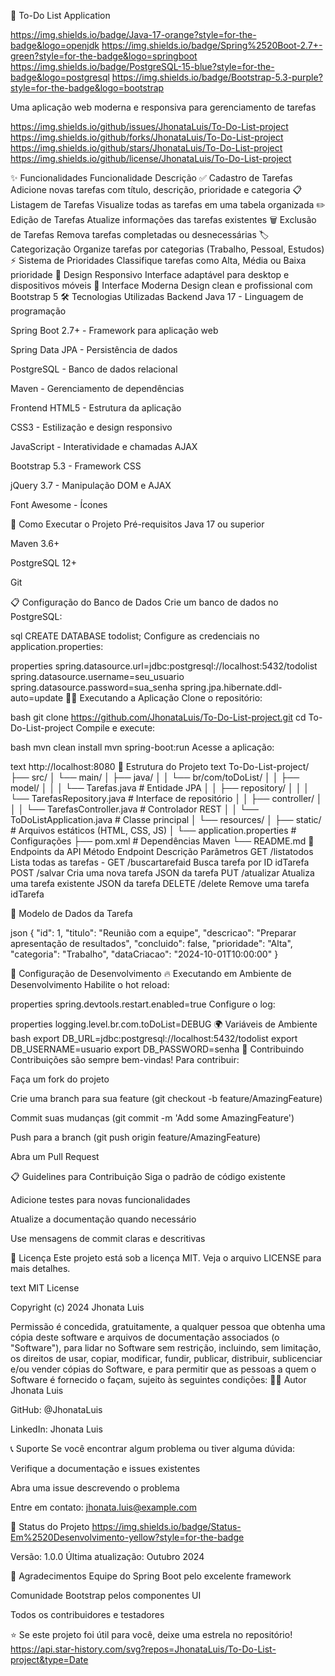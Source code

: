 📝 To-Do List Application

https://img.shields.io/badge/Java-17-orange?style=for-the-badge&logo=openjdk
https://img.shields.io/badge/Spring%2520Boot-2.7+-green?style=for-the-badge&logo=springboot
https://img.shields.io/badge/PostgreSQL-15-blue?style=for-the-badge&logo=postgresql
https://img.shields.io/badge/Bootstrap-5.3-purple?style=for-the-badge&logo=bootstrap

Uma aplicação web moderna e responsiva para gerenciamento de tarefas

https://img.shields.io/github/issues/JhonataLuis/To-Do-List-project
https://img.shields.io/github/forks/JhonataLuis/To-Do-List-project
https://img.shields.io/github/stars/JhonataLuis/To-Do-List-project
https://img.shields.io/github/license/JhonataLuis/To-Do-List-project


✨ Funcionalidades
Funcionalidade	Descrição
✅ Cadastro de Tarefas	Adicione novas tarefas com título, descrição, prioridade e categoria
📋 Listagem de Tarefas	Visualize todas as tarefas em uma tabela organizada
✏️ Edição de Tarefas	Atualize informações das tarefas existentes
🗑️ Exclusão de Tarefas	Remova tarefas completadas ou desnecessárias
🏷️ Categorização	Organize tarefas por categorias (Trabalho, Pessoal, Estudos)
⚡ Sistema de Prioridades	Classifique tarefas como Alta, Média ou Baixa prioridade
📱 Design Responsivo	Interface adaptável para desktop e dispositivos móveis
🎨 Interface Moderna	Design clean e profissional com Bootstrap 5
🛠️ Tecnologias Utilizadas
Backend
Java 17 - Linguagem de programação

Spring Boot 2.7+ - Framework para aplicação web

Spring Data JPA - Persistência de dados

PostgreSQL - Banco de dados relacional

Maven - Gerenciamento de dependências

Frontend
HTML5 - Estrutura da aplicação

CSS3 - Estilização e design responsivo

JavaScript - Interatividade e chamadas AJAX

Bootstrap 5.3 - Framework CSS

jQuery 3.7 - Manipulação DOM e AJAX

Font Awesome - Ícones

🚀 Como Executar o Projeto
Pré-requisitos
Java 17 ou superior

Maven 3.6+

PostgreSQL 12+

Git

📋 Configuração do Banco de Dados
Crie um banco de dados no PostgreSQL:

sql
CREATE DATABASE todolist;
Configure as credenciais no application.properties:

properties
spring.datasource.url=jdbc:postgresql://localhost:5432/todolist
spring.datasource.username=seu_usuario
spring.datasource.password=sua_senha
spring.jpa.hibernate.ddl-auto=update
🏃‍♂️ Executando a Aplicação
Clone o repositório:

bash
git clone https://github.com/JhonataLuis/To-Do-List-project.git
cd To-Do-List-project
Compile e execute:

bash
mvn clean install
mvn spring-boot:run
Acesse a aplicação:

text
http://localhost:8080
📁 Estrutura do Projeto
text
To-Do-List-project/
├── src/
│   └── main/
│       ├── java/
│       │   └── br/com/toDoList/
│       │       ├── model/
│       │       │   └── Tarefas.java          # Entidade JPA
│       │       ├── repository/
│       │       │   └── TarefasRepository.java # Interface de repositório
│       │       ├── controller/
│       │       │   └── TarefasController.java # Controlador REST
│       │       └── ToDoListApplication.java  # Classe principal
│       └── resources/
│           ├── static/                       # Arquivos estáticos (HTML, CSS, JS)
│           └── application.properties        # Configurações
├── pom.xml                                   # Dependências Maven
└── README.md
🎯 Endpoints da API
Método	Endpoint	Descrição	Parâmetros
GET	/listatodos	Lista todas as tarefas	-
GET	/buscartarefaid	Busca tarefa por ID	idTarefa
POST	/salvar	Cria uma nova tarefa	JSON da tarefa
PUT	/atualizar	Atualiza uma tarefa existente	JSON da tarefa
DELETE	/delete	Remove uma tarefa	idTarefa

📝 Modelo de Dados da Tarefa

json
{
  "id": 1,
  "titulo": "Reunião com a equipe",
  "descricao": "Preparar apresentação de resultados",
  "concluido": false,
  "prioridade": "Alta",
  "categoria": "Trabalho",
  "dataCriacao": "2024-10-01T10:00:00"
}

🔧 Configuração de Desenvolvimento
🔥 Executando em Ambiente de Desenvolvimento
Habilite o hot reload:

properties
spring.devtools.restart.enabled=true
Configure o log:

properties
logging.level.br.com.toDoList=DEBUG
🌍 Variáveis de Ambiente
bash
export DB_URL=jdbc:postgresql://localhost:5432/todolist
export DB_USERNAME=usuario
export DB_PASSWORD=senha
🤝 Contribuindo
Contribuições são sempre bem-vindas! Para contribuir:

Faça um fork do projeto

Crie uma branch para sua feature (git checkout -b feature/AmazingFeature)

Commit suas mudanças (git commit -m 'Add some AmazingFeature')

Push para a branch (git push origin feature/AmazingFeature)

Abra um Pull Request

📋 Guidelines para Contribuição
Siga o padrão de código existente

Adicione testes para novas funcionalidades

Atualize a documentação quando necessário

Use mensagens de commit claras e descritivas

📄 Licença
Este projeto está sob a licença MIT. Veja o arquivo LICENSE para mais detalhes.

text
MIT License

Copyright (c) 2024 Jhonata Luis

Permissão é concedida, gratuitamente, a qualquer pessoa que obtenha uma cópia
deste software e arquivos de documentação associados (o "Software"), para lidar
no Software sem restrição, incluindo, sem limitação, os direitos de usar, copiar,
modificar, fundir, publicar, distribuir, sublicenciar e/ou vender cópias do Software,
e para permitir que as pessoas a quem o Software é fornecido o façam, sujeito às
seguintes condições:
👨‍💻 Autor
Jhonata Luis

GitHub: @JhonataLuis

LinkedIn: Jhonata Luis

📞 Suporte
Se você encontrar algum problema ou tiver alguma dúvida:

Verifique a documentação e issues existentes

Abra uma issue descrevendo o problema

Entre em contato: jhonata.luis@example.com

🔄 Status do Projeto
https://img.shields.io/badge/Status-Em%2520Desenvolvimento-yellow?style=for-the-badge

Versão: 1.0.0
Última atualização: Outubro 2024

🎉 Agradecimentos
Equipe do Spring Boot pelo excelente framework

Comunidade Bootstrap pelos componentes UI

Todos os contribuidores e testadores


⭐️ Se este projeto foi útil para você, deixe uma estrela no repositório!
https://api.star-history.com/svg?repos=JhonataLuis/To-Do-List-project&type=Date



